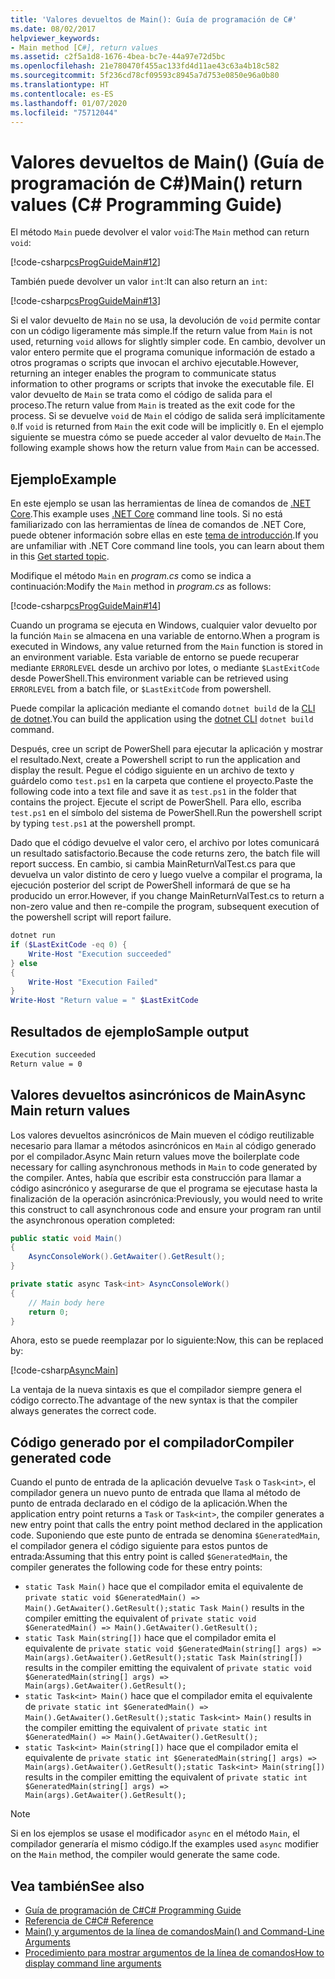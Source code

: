 ```yaml
---
title: 'Valores devueltos de Main(): Guía de programación de C#'
ms.date: 08/02/2017
helpviewer_keywords:
- Main method [C#], return values
ms.assetid: c2f5a1d8-1676-4bea-bc7e-44a97e72d5bc
ms.openlocfilehash: 21e780470f455ac133fd4d11ae43c63a4b18c582
ms.sourcegitcommit: 5f236cd78cf09593c8945a7d753e0850e96a0b80
ms.translationtype: HT
ms.contentlocale: es-ES
ms.lasthandoff: 01/07/2020
ms.locfileid: "75712044"
---
```

# <a name="main-return-values-c-programming-guide"></a><span data-ttu-id="1165b-102">Valores devueltos de Main() (Guía de programación de C#)</span><span class="sxs-lookup"><span data-stu-id="1165b-102">Main() return values (C# Programming Guide)</span></span>

<span data-ttu-id="1165b-103">El método `Main` puede devolver el valor `void`:</span><span class="sxs-lookup"><span data-stu-id="1165b-103">The `Main` method can return `void`:</span></span>

 [!code-csharp[csProgGuideMain#12](~/samples/snippets/csharp/VS_Snippets_VBCSharp/csProgGuideMain/CS/Class3.cs#12)]

<span data-ttu-id="1165b-104">También puede devolver un valor `int`:</span><span class="sxs-lookup"><span data-stu-id="1165b-104">It can also return an `int`:</span></span>

 [!code-csharp[csProgGuideMain#13](~/samples/snippets/csharp/VS_Snippets_VBCSharp/csProgGuideMain/CS/Class3.cs#13)]

<span data-ttu-id="1165b-105">Si el valor devuelto de `Main` no se usa, la devolución de `void` permite contar con un código ligeramente más simple.</span><span class="sxs-lookup"><span data-stu-id="1165b-105">If the return value from `Main` is not used, returning `void` allows for slightly simpler code.</span></span> <span data-ttu-id="1165b-106">En cambio, devolver un valor entero permite que el programa comunique información de estado a otros programas o scripts que invocan el archivo ejecutable.</span><span class="sxs-lookup"><span data-stu-id="1165b-106">However, returning an integer enables the program to communicate status information to other programs or scripts that invoke the executable file.</span></span> <span data-ttu-id="1165b-107">El valor devuelto de `Main` se trata como el código de salida para el proceso.</span><span class="sxs-lookup"><span data-stu-id="1165b-107">The return value from `Main` is treated as the exit code for the process.</span></span> <span data-ttu-id="1165b-108">Si se devuelve `void` de `Main` el código de salida será implícitamente `0`.</span><span class="sxs-lookup"><span data-stu-id="1165b-108">If `void` is returned from `Main` the exit code will be implicitly `0`.</span></span> <span data-ttu-id="1165b-109">En el ejemplo siguiente se muestra cómo se puede acceder al valor devuelto de `Main`.</span><span class="sxs-lookup"><span data-stu-id="1165b-109">The following example shows how the return value from `Main` can be accessed.</span></span>

## <a name="example"></a><span data-ttu-id="1165b-110">Ejemplo</span><span class="sxs-lookup"><span data-stu-id="1165b-110">Example</span></span>

<span data-ttu-id="1165b-111">En este ejemplo se usan las herramientas de línea de comandos de [.NET Core](../../../core/index.md).</span><span class="sxs-lookup"><span data-stu-id="1165b-111">This example uses [.NET Core](../../../core/index.md) command line tools.</span></span> <span data-ttu-id="1165b-112">Si no está familiarizado con las herramientas de línea de comandos de .NET Core, puede obtener información sobre ellas en este [tema de introducción](../../../core/tutorials/cli-create-console-app.md).</span><span class="sxs-lookup"><span data-stu-id="1165b-112">If you are unfamiliar with .NET Core command line tools, you can learn about them in this [Get started topic](../../../core/tutorials/cli-create-console-app.md).</span></span>

<span data-ttu-id="1165b-113">Modifique el método `Main` en *program.cs* como se indica a continuación:</span><span class="sxs-lookup"><span data-stu-id="1165b-113">Modify the `Main` method in *program.cs* as follows:</span></span>

 [!code-csharp[csProgGuideMain#14](~/samples/snippets/csharp/VS_Snippets_VBCSharp/csProgGuideMain/CS/Class3.cs#14)]

<span data-ttu-id="1165b-114">Cuando un programa se ejecuta en Windows, cualquier valor devuelto por la función `Main` se almacena en una variable de entorno.</span><span class="sxs-lookup"><span data-stu-id="1165b-114">When a program is executed in Windows, any value returned from the `Main` function is stored in an environment variable.</span></span> <span data-ttu-id="1165b-115">Esta variable de entorno se puede recuperar mediante `ERRORLEVEL` desde un archivo por lotes, o mediante `$LastExitCode` desde PowerShell.</span><span class="sxs-lookup"><span data-stu-id="1165b-115">This environment variable can be retrieved using `ERRORLEVEL` from a batch file, or `$LastExitCode` from powershell.</span></span>

<span data-ttu-id="1165b-116">Puede compilar la aplicación mediante el comando `dotnet build` de la [CLI de dotnet](../../../core/tools/dotnet.md).</span><span class="sxs-lookup"><span data-stu-id="1165b-116">You can build the application using the [dotnet CLI](../../../core/tools/dotnet.md) `dotnet build` command.</span></span>

<span data-ttu-id="1165b-117">Después, cree un script de PowerShell para ejecutar la aplicación y mostrar el resultado.</span><span class="sxs-lookup"><span data-stu-id="1165b-117">Next, create a Powershell script to run the application and display the result.</span></span> <span data-ttu-id="1165b-118">Pegue el código siguiente en un archivo de texto y guárdelo como `test.ps1` en la carpeta que contiene el proyecto.</span><span class="sxs-lookup"><span data-stu-id="1165b-118">Paste the following code into a text file and save it as `test.ps1` in the folder that contains the project.</span></span> <span data-ttu-id="1165b-119">Ejecute el script de PowerShell. Para ello, escriba `test.ps1` en el símbolo del sistema de PowerShell.</span><span class="sxs-lookup"><span data-stu-id="1165b-119">Run the powershell script by typing `test.ps1` at the powershell prompt.</span></span>

<span data-ttu-id="1165b-120">Dado que el código devuelve el valor cero, el archivo por lotes comunicará un resultado satisfactorio.</span><span class="sxs-lookup"><span data-stu-id="1165b-120">Because the code returns zero, the batch file will report success.</span></span> <span data-ttu-id="1165b-121">En cambio, si cambia MainReturnValTest.cs para que devuelva un valor distinto de cero y luego vuelve a compilar el programa, la ejecución posterior del script de PowerShell informará de que se ha producido un error.</span><span class="sxs-lookup"><span data-stu-id="1165b-121">However, if you change MainReturnValTest.cs to return a non-zero value and then re-compile the program, subsequent execution of the powershell script will report failure.</span></span>

```powershell
dotnet run
if ($LastExitCode -eq 0) {
    Write-Host "Execution succeeded"
} else
{
    Write-Host "Execution Failed"
}
Write-Host "Return value = " $LastExitCode
```

## <a name="sample-output"></a><span data-ttu-id="1165b-122">Resultados de ejemplo</span><span class="sxs-lookup"><span data-stu-id="1165b-122">Sample output</span></span>

```txt
Execution succeeded
Return value = 0
```

## <a name="async-main-return-values"></a><span data-ttu-id="1165b-123">Valores devueltos asincrónicos de Main</span><span class="sxs-lookup"><span data-stu-id="1165b-123">Async Main return values</span></span>

<span data-ttu-id="1165b-124">Los valores devueltos asincrónicos de Main mueven el código reutilizable necesario para llamar a métodos asincrónicos en `Main` al código generado por el compilador.</span><span class="sxs-lookup"><span data-stu-id="1165b-124">Async Main return values move the boilerplate code necessary for calling asynchronous methods in `Main` to code generated by the compiler.</span></span> <span data-ttu-id="1165b-125">Antes, había que escribir esta construcción para llamar a código asincrónico y asegurarse de que el programa se ejecutase hasta la finalización de la operación asincrónica:</span><span class="sxs-lookup"><span data-stu-id="1165b-125">Previously, you would need to write this construct to call asynchronous code and ensure your program ran until the asynchronous operation completed:</span></span>

```csharp
public static void Main()
{
    AsyncConsoleWork().GetAwaiter().GetResult();
}

private static async Task<int> AsyncConsoleWork()
{
    // Main body here
    return 0;
}
```

<span data-ttu-id="1165b-126">Ahora, esto se puede reemplazar por lo siguiente:</span><span class="sxs-lookup"><span data-stu-id="1165b-126">Now, this can be replaced by:</span></span>

[!code-csharp[AsyncMain](../../../../samples/snippets/csharp/main-arguments/program.cs#AsyncMain)]

<span data-ttu-id="1165b-127">La ventaja de la nueva sintaxis es que el compilador siempre genera el código correcto.</span><span class="sxs-lookup"><span data-stu-id="1165b-127">The advantage of the new syntax is that the compiler always generates the correct code.</span></span>

## <a name="compiler-generated-code"></a><span data-ttu-id="1165b-128">Código generado por el compilador</span><span class="sxs-lookup"><span data-stu-id="1165b-128">Compiler generated code</span></span>

<span data-ttu-id="1165b-129">Cuando el punto de entrada de la aplicación devuelve `Task` o `Task<int>`, el compilador genera un nuevo punto de entrada que llama al método de punto de entrada declarado en el código de la aplicación.</span><span class="sxs-lookup"><span data-stu-id="1165b-129">When the application entry point returns a `Task` or `Task<int>`, the compiler generates a new entry point that calls the entry point method declared in the application code.</span></span> <span data-ttu-id="1165b-130">Suponiendo que este punto de entrada se denomina `$GeneratedMain`, el compilador genera el código siguiente para estos puntos de entrada:</span><span class="sxs-lookup"><span data-stu-id="1165b-130">Assuming that this entry point is called `$GeneratedMain`, the compiler generates the following code for these entry points:</span></span>

- <span data-ttu-id="1165b-131">`static Task Main()` hace que el compilador emita el equivalente de `private static void $GeneratedMain() => Main().GetAwaiter().GetResult();`</span><span class="sxs-lookup"><span data-stu-id="1165b-131">`static Task Main()` results in the compiler emitting the equivalent of `private static void $GeneratedMain() => Main().GetAwaiter().GetResult();`</span></span>
- <span data-ttu-id="1165b-132">`static Task Main(string[])` hace que el compilador emita el equivalente de `private static void $GeneratedMain(string[] args) => Main(args).GetAwaiter().GetResult();`</span><span class="sxs-lookup"><span data-stu-id="1165b-132">`static Task Main(string[])` results in the compiler emitting the equivalent of `private static void $GeneratedMain(string[] args) => Main(args).GetAwaiter().GetResult();`</span></span>
- <span data-ttu-id="1165b-133">`static Task<int> Main()` hace que el compilador emita el equivalente de `private static int $GeneratedMain() => Main().GetAwaiter().GetResult();`</span><span class="sxs-lookup"><span data-stu-id="1165b-133">`static Task<int> Main()` results in the compiler emitting the equivalent of `private static int $GeneratedMain() => Main().GetAwaiter().GetResult();`</span></span>
- <span data-ttu-id="1165b-134">`static Task<int> Main(string[])` hace que el compilador emita el equivalente de `private static int $GeneratedMain(string[] args) => Main(args).GetAwaiter().GetResult();`</span><span class="sxs-lookup"><span data-stu-id="1165b-134">`static Task<int> Main(string[])` results in the compiler emitting the equivalent of `private static int $GeneratedMain(string[] args) => Main(args).GetAwaiter().GetResult();`</span></span>

> [!NOTE]
><span data-ttu-id="1165b-135">Si en los ejemplos se usase el modificador `async` en el método `Main`, el compilador generaría el mismo código.</span><span class="sxs-lookup"><span data-stu-id="1165b-135">If the examples used `async` modifier on the `Main` method, the compiler would generate the same code.</span></span>

## <a name="see-also"></a><span data-ttu-id="1165b-136">Vea también</span><span class="sxs-lookup"><span data-stu-id="1165b-136">See also</span></span>

- [<span data-ttu-id="1165b-137">Guía de programación de C#</span><span class="sxs-lookup"><span data-stu-id="1165b-137">C# Programming Guide</span></span>](../index.md)
- [<span data-ttu-id="1165b-138">Referencia de C#</span><span class="sxs-lookup"><span data-stu-id="1165b-138">C# Reference</span></span>](../index.md)
- [<span data-ttu-id="1165b-139">Main() y argumentos de la línea de comandos</span><span class="sxs-lookup"><span data-stu-id="1165b-139">Main() and Command-Line Arguments</span></span>](index.md)
- [<span data-ttu-id="1165b-140">Procedimiento para mostrar argumentos de la línea de comandos</span><span class="sxs-lookup"><span data-stu-id="1165b-140">How to display command line arguments</span></span>](./how-to-display-command-line-arguments.md)
